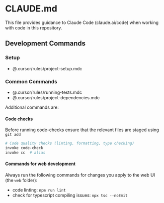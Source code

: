 # CLAUDE.md

This file provides guidance to Claude Code (claude.ai/code) when working with code in this repository.

## Development Commands

### Setup

- @.cursor/rules/project-setup.mdc

### Common Commands

- @.cursor/rules/running-tests.mdc
- @.cursor/rules/project-dependencies.mdc

Additional commands are:

#### Code checks

Before running code-checks ensure that the relevant files are staged using `git add`

```bash
# Code quality checks (linting, formatting, type checking)
invoke code-check
invoke cc  # alias
```

#### Commands for web development

Always run the following commands for changes you apply to the web UI (the `web` folder):
* code linting: `npm run lint`
* check for typescript compiling issues: `npx tsc --noEmit`
